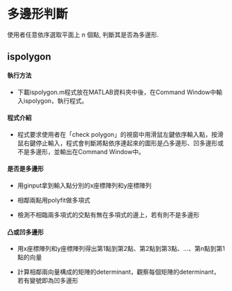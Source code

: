 # 多邊形判斷
使用者任意依序選取平面上 n 個點, 判斷其是否為多邊形.

## ispolygon

#### 執行方法

* 下載ispolygon.m程式放在MATLAB資料夾中後，在Command Window中輸入ispolygon，執行程式。

#### 程式介紹

* 程式要求使用者在「check polygon」的視窗中用滑鼠左鍵依序輸入點，按滑鼠右鍵停止輸入，程式會判斷將點依序連起來的圖形是凸多邊形、凹多邊形或不是多邊形，並輸出在Command Window中。


#### 是否是多邊形

* 用ginput拿到輸入點分別的x座標陣列和y座標陣列

* 相鄰兩點用polyfit做多項式

* 檢測不相臨兩多項式的交點有無在多項式的邊上，若有則不是多邊形

#### 凸或凹多邊形

* 用x座標陣列和y座標陣列得出第1點到第2點、第2點到第3點、...、第n點到第1點的向量

* 計算相鄰兩向量構成的矩陣的determinant，觀察每個矩陣的determinant，若有變號即為凹多邊形
